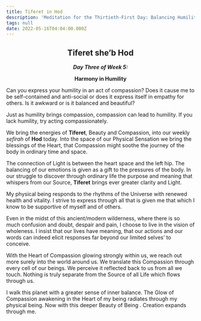 ```yaml
---
title: Tiferet in Hod
description: 'Meditation for the Thirtieth-First Day: Balancing Humility'
tags: null
date: 2022-05-16T04:04:00.000Z
---
```


<div style="font-weight: bold; text-align:center">
<h2>Tiferet she’b Hod</h2>
<i>Day Three of Week 5:</i> 
<p>Harmony in Humility</p>

</div>

<div class="abstract">

Can you express your humility in an act of compassion? Does it cause me to be self-contained and anti-social or does it express itself in empathy for others. Is it awkward or is it balanced and beautiful?

Just as humility brings compassion, compassion can lead to humility. If you lack humility, try acting compassionately.

</div>

We bring the energies of **Tiferet**, Beauty and Compassion, into our weekly _sefirah_ of **Hod** today. Into the space of our Physical Sensation we bring the blessings of the Heart, that Compassion might soothe the journey of the body in ordinary time and space.

The connection of Light is between the heart space and the left hip. The balancing of our emotions is given as a gift to the pressures of the body. In our struggle to discover through ordinary life the purpose and meaning that whispers from our Source, **Tiferet** brings ever greater clarity and Light.

My physical being responds to the rhythms of the Universe with renewed health and vitality. I strive to express through all that is given me that which I know to be supportive of myself and of others.

Even in the midst of this ancient/modern wilderness, where there is so much confusion and doubt, despair and pain, I choose to live in the vision of wholeness. I insist that our lives have meaning, that our actions and our words can indeed elicit responses far beyond our limited selves’ to conceive.

With the Heart of Compassion glowing strongly within us, we reach out more surely into the world around us. We translate this Compassion through every cell of our beings. We perceive it reflected back to us from all we touch. Nothing is truly separate from the Source of all Life which flows through us.

<div class="abstract">

I walk this planet with a greater sense of inner balance. The Glow of Compassion awakening in the Heart of my being radiates through my physical being. Now with this deeper Beauty of Being . Creation expands through me.

</div>
